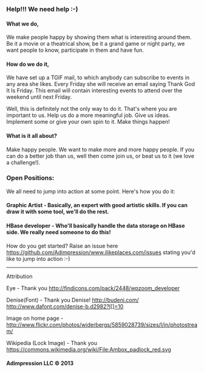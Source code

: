 ### Help!!! We need help :-)

#### What we do,

We make people happy by showing them what is interesting around them. Be it a movie or a theatrical show, be it a grand game or night party, we want people to know, participate in them and have fun.

#### How do we do it,

We have set up a TGIF mail, to which anybody can subscribe to events in any area she likes. Every Friday she will receive an email saying Thank God It Is Friday. This email will contain interesting events to attend over the weekend until next Friday.

Well, this is definitely not the only way to do it. That's where you are important to us. Help us do a more meaningful job. Give us ideas. Implement some or give your own spin to it. Make things happen!

#### What is it all about?

Make happy people. We want to make more and more happy people. If you can do a better job than us, well then come join us, or beat us to it (we love a challenge!). 


### Open Positions:

We all need to jump into action at some point. Here's how you do it:

#### Graphic Artist - Basically, an expert with good artistic skills. If you can draw it with some tool, we'll do the rest.
#### HBase developer - Who'll basically handle the data storage on HBase side. We really need someone to do this!

How do you get started? Raise an issue here https://github.com/Adimpression/www.ilikeplaces.com/issues stating you'd like to jump into action :-)
___



Attribution

 Eye - Thank you http://findicons.com/pack/2448/wpzoom_developer 
 
 Denise(Font) - Thank you Denise! http://budeni.com/  http://www.dafont.com/denise-b.d2982?l[]=10 
 
 Image on home page - http://www.flickr.com/photos/widerbergs/5859028739/sizes/l/in/photostream/ 
 
 Wikipedia (Lock Image) - Thank you https://commons.wikimedia.org/wiki/File:Ambox_padlock_red.svg 


#### Adimpression LLC © 2013 ####
